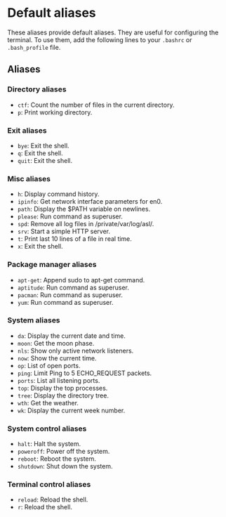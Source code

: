 # Default aliases

These aliases provide default aliases. They are useful for configuring
the terminal. To use them, add the following lines to your `.bashrc` or
`.bash_profile` file.

## Aliases

### Directory aliases

- `ctf`: Count the number of files in the current directory.
- `p`: Print working directory.

### Exit aliases

- `bye`: Exit the shell.
- `q`: Exit the shell.
- `quit`: Exit the shell.

### Misc aliases

- `h`: Display command history.
- `ipinfo`: Get network interface parameters for en0.
- `path`: Display the $PATH variable on newlines.
- `please`: Run command as superuser.
- `spd`: Remove all log files in /private/var/log/asl/.
- `srv`: Start a simple HTTP server.
- `t`: Print last 10 lines of a file in real time.
- `x`: Exit the shell.

### Package manager aliases

- `apt-get`: Append sudo to apt-get command.
- `aptitude`: Run command as superuser.
- `pacman`: Run command as superuser.
- `yum`: Run command as superuser.

### System aliases

- `da`: Display the current date and time.
- `moon`: Get the moon phase.
- `nls`: Show only active network listeners.
- `now`: Show the current time.
- `op`: List of open ports.
- `ping`: Limit Ping to 5 ECHO_REQUEST packets.
- `ports`: List all listening ports.
- `top`: Display the top processes.
- `tree`: Display the directory tree.
- `wth`: Get the weather.
- `wk`: Display the current week number.

### System control aliases

- `halt`: Halt the system.
- `poweroff`: Power off the system.
- `reboot`: Reboot the system.
- `shutdown`: Shut down the system.

### Terminal control aliases

- `reload`: Reload the shell.
- `r`: Reload the shell.
